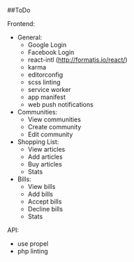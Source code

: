 ##ToDo

Frontend:
  * General:
    * Google Login
    * Facebook Login
    * react-intl (http://formatjs.io/react/)
    * karma
    * editorconfig
    * scss linting
    * service worker
    * app manifest
    * web push notifications
  * Communities:
    * View communities
    * Create community
    * Edit community
  * Shopping List:
    * View articles
    * Add articles
    * Buy articles
    * Stats
  * Bills:
    * View bills
    * Add bills
    * Accept bills
    * Decline bills
    * Stats

API:
* use propel
* php linting
